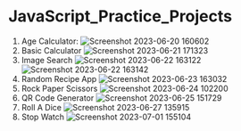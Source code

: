 # JavaScript_Practice_Projects
1. Age Calculator:
![Screenshot 2023-06-20 160602](https://github.com/bestcoolestp/JavaScript_Practice_Projects/assets/108534975/4bc408dc-2418-4ed1-9afa-a31459f306d2)
2. Basic Calculator
![Screenshot 2023-06-21 171323](https://github.com/bestcoolestp/JavaScript_Practice_Projects/assets/108534975/2c2a3442-7e23-40c4-9763-d678e806ca52)
3. Image Search
![Screenshot 2023-06-22 163122](https://github.com/bestcoolestp/JavaScript_Practice_Projects/assets/108534975/674aac05-1ecc-4b91-b403-017d996c65d3)
![Screenshot 2023-06-22 163142](https://github.com/bestcoolestp/JavaScript_Practice_Projects/assets/108534975/87f5a46e-b241-4a61-a982-38c51982d29e)
4. Random Recipe App
![Screenshot 2023-06-23 163032](https://github.com/bestcoolestp/JavaScript_Practice_Projects/assets/108534975/203e003a-7f6c-46c0-8ecb-4821704ae1cf)
5. Rock Paper Scissors
![Screenshot 2023-06-24 102200](https://github.com/bestcoolestp/JavaScript_Practice_Projects/assets/108534975/b92ead3e-6df5-4201-9e6d-afdb5938f344)
6. QR Code Generator
![Screenshot 2023-06-25 151729](https://github.com/bestcoolestp/JavaScript_Practice_Projects/assets/108534975/085aa58a-30f3-409c-8676-fa3667266953)
7. Roll A Dice
![Screenshot 2023-06-27 135915](https://github.com/bestcoolestp/JavaScript_Practice_Projects/assets/108534975/7c7ab277-7ac3-4433-a474-9349bd5fc350)
8. Stop Watch
![Screenshot 2023-07-01 155104](https://github.com/bestcoolestp/JavaScript_Practice_Projects/assets/108534975/3cd26bd9-54d3-474c-ab7f-83ccd808a73d)
